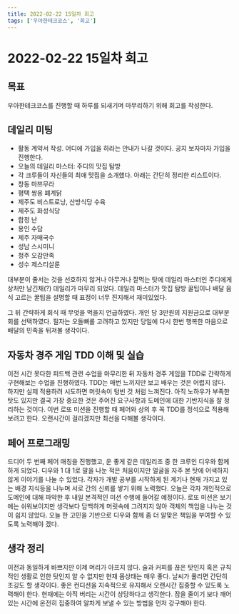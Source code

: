 ```yaml
---
title: 2022-02-22 15일차 회고
tags: ['우아한테크코스', '회고']
---
```


# 2022-02-22 15일차 회고

<CenterImage image-src=https://user-images.githubusercontent.com/59357153/152970395-a31c8134-fc89-449f-b4dc-441e03df929c.png />

## 목표

우아한테크코스를 진행할 때 하루를 되새기며 마무리하기 위해 회고를 작성한다.

## 데일리 미팅

- 활동 계약서 작성. 어디에 가입을 하라는 안내가 나갈 것이다. 공지 보자마자 가입을 진행한다.
- 오늘의 데일리 마스터: 주디의 맛집 탐방
- 각 크루들이 자신들의 최애 맛집을 소개했다. 아래는 간단히 정리한 리스트이다.
- 창동 마쯔무라
- 평택 쌍용 폐계닭
- 제주도 비스트로낭, 산방식당 수육
- 제주도 화성식당
- 합정 난
- 용인 수담
- 제주 자매국수
- 성남 스시미니
- 청주 오감만족
- 성수 제스티살룬

대부분이 줄서는 것을 선호하지 않거나 아무거나 잘먹는 탓에 데일리 마스터인 주디에게 상처만 남긴채(?) 데일리가 마무리 되었다. 데일리 마스터가 맛집 탐방 꿀팁이나 배달 음식 고르는 꿀팁을 설명할 때 표정이 너무 진지해서 재미있었다. 

그 뒤 간략하게 회식 때 무엇을 먹을지 언급하였다. 개인 당 3만원의 지원금으로 대부분 회를 선택하였다. 필자는 오돌뼈롤 고려하고 있지만 당일에 다시 한번 행복한 마음으로 배달의 민족을 뒤져볼 생각이다.

## 자동차 경주 게임 TDD 이해 및 실습

이전 시간 못다한 피드백 관련 수업을 마무리한 뒤 자동차 경주 게임을 TDD로 간략하게 구현해보는 수업을 진행하였다. TDD는 매번 느끼지만 보고 배우는 것은 어렵지 않다. 하지만 실제 적용하려 시도하면 머릿속이 텅빈 것 처럼 느껴진다. 아직 노하우가 부족한 탓도 있지만 결국 가장 중요한 것은 주어진 요구사항과 도메인에 대한 기반지식을 잘 정리하는 것이다. 이번 로또 미션을 진행할 때 페어와 상의 후 꼭 TDD를 정석으로 적용해보려고 한다. 오랜시간이 걸리겠지만 최선을 다해볼 생각이다.

## 페어 프로그래밍

드디어 두 번째 페어 매칭을 진행했고, 운 좋게 같은 데일리조 중 한 크루인 디우와 함께 하게 되었다. 디우와 1 대 1로 말을 나눈 적은 처음이지만 얼굴을 자주 본 탓에 어색하지 않게 이야기를 나눌 수 있었다. 각자가 개발 공부를 시작하게 된 계기나 현재 가지고 있는 배경 지식등을 나누며 서로 간의 신뢰를 쌓기 위해 노력했다. 오늘은 각자 개인적으로 도메인에 대해 파악한 후 내일 본격적인 미션 수행에 들어갈 예정이다. 로또 미션은 보기에는 쉬워보이지만 생각보다 담백하게 머릿속에 그려지지 않아 객체의 책임을 나누는 것이 쉽지 않았다. 오늘 한 고민을 기반으로 디우와 함께 좀 더 알맞은 책임을 부여할 수 있도록 노력해야 겠다.

## 생각 정리

이전과 동일하게 바쁘지만 이제 머리가 아프지 않다. 술과 커피를 끊은 탓인지 혹은 규칙적인 생활로 인한 탓인지 알 수 없지만 현재 몸상태는 매우 좋다. 날씨가 풀리면 간단히 조깅도 할 생각이다. 좋은 컨디션을 지속적으로 유지해서 오랜시간 집중할 수 있도록 노력해야 한다. 현재에는 아직 버리는 시간이 상당하다고 생각한다. 잠을 줄이기 보다 깨어있는 시간에 온전히 집중하여 알차게 보낼 수 있는 방법을 먼저 강구해야 한다.

<TagLinks />